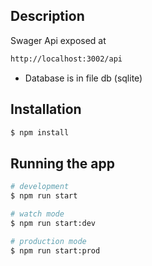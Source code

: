 
## Description

Swager Api exposed at
```bash
http://localhost:3002/api
```

- Database is in file db (sqlite)

## Installation

```bash
$ npm install
```

## Running the app

```bash
# development
$ npm run start

# watch mode
$ npm run start:dev

# production mode
$ npm run start:prod
```
